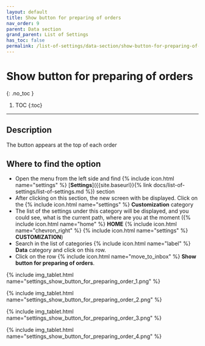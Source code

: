 ```yaml
---
layout: default
title: Show button for preparing of orders
nav_order: 9
parent: Data section
grand_parent: List of Settings
has_toc: false
permalink: /list-of-settings/data-section/show-button-for-preparing-of-orders
---
```


# Show button for preparing of orders
{: .no_toc }

1. TOC
{:toc}

---

## Description
The button appears at the top of each order

## Where to find the option
- Open the menu from the left side and find {% include icon.html name="settings" %} [**Settings**]({{site.baseurl}}{% link docs/list-of-settings/list-of-settings.md %}) section
- After clicking on this section, the new screen with be displayed. Click on the {% include icon.html name="settings" %} **Customization** category
- The list of the settings under this category will be displayed, and you could see, what is the current path, where are you at the moment ({% include icon.html name="home" %} **HOME** {% include icon.html name="chevron_right" %} {% include icon.html name="settings" %} **CUSTOMIZATION**)
- Search in the list of categories {% include icon.html name="label" %} **Data** category and click on this row.
- Click on the row {% include icon.html name="move_to_inbox" %} **Show button for preparing of orders**.

{% include img_tablet.html name="settings_show_button_for_preparing_order_1.png" %}

{% include img_tablet.html name="settings_show_button_for_preparing_order_2.png" %}

{% include img_tablet.html name="settings_show_button_for_preparing_order_3.png" %}

{% include img_tablet.html name="settings_show_button_for_preparing_order_4.png" %}
